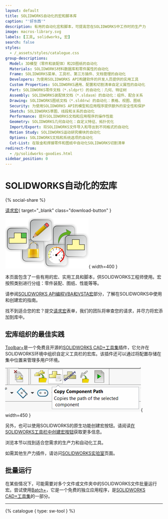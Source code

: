 ```yaml
---
layout: default
title: SOLIDWORKS自动化的宏和脚本库
caption: "'好东西'"
description: 有用的自动化宏和脚本，可提高您在SOLIDWORKS中工作时的生产力
image: macros-library.svg
labels: [工具, solidworks, 宏]
search: false
styles:
  - /_assets/styles/catalogue.css
group-descriptions:
  Model: 3D模型（零件和装配体）和2D图纸的自动化
  Materials: SOLIDWORKS材料数据库和零件属性的自动化
  Frame: SOLIDWORKS菜单、工具栏、第三方插件、文档管理的自动化
  Developers: 为使用SOLIDWORKS API构建软件的开发人员提供的实用工具
  Custom Properties: SOLIDWORKS通用、配置和切割清单自定义属性的自动化
  Part: SOLIDWORKS零件文档（*.sldprt）的自动化：几何、特征树
  Assembly: SOLIDWORKS装配体文档（*.sldasm）的自动化：组件、配合关系
  Drawing: SOLIDWORKS图纸文档（*.slddrw）的自动化：表格、视图、图纸
  Security: 为使用SOLIDWORKS API的模型和应用程序提供额外的安全性和保护
  Sketch: SOLIDWORKS草图、线段和关系的自动化
  Performance: 提升SOLIDWORKS文档和应用程序的操作性能
  Geometry: SOLIDWORKS几何自动化：自定义特征、拓扑优化
  Import/Export: 将SOLIDWORKS文件导入和导出到不同格式的自动化
  Motion Study: SOLIDWORKS运动研究模块的自动化
  Options: SOLIDWORKS文档和系统选项的自动化
  Cut-List: 在钣金和焊接零件和图纸中自动化SOLIDWORKS切割清单
redirect-from:
  - /p/solidworks-goodies.html
sidebar_position: 0
---
```

# SOLIDWORKS自动化的宏库
{% social-share %}

[请求宏](https://github.com/xarial/codestack/issues/new?labels=macro-request){ target="_blank" class="download-button" }

![SOLIDWORKS宏库](macros-library.svg){ width=400 }

本页面包含了一些有用的宏、实用工具和脚本，供SOLIDWORKS工程师使用。宏按照类别进行分组：零件装配、图纸、性能等等。

请参阅[SOLIDWORKS API编程VBA和VSTA宏](/docs/codestack/solidworks-api/getting-started/macros/)部分，了解在SOLIDWORKS中使用和创建宏的指南。

找不到适合您的宏？提交[请求宏](https://github.com/xarial/codestack/issues/new?labels=macro-request)表单，我们的团队将审查您的请求，并尽力将宏添加到库中。

## 宏库组织的最佳实践

[Toolbar+](https://cadplus.xarial.com/toolbar/)是一个免费且开源的[SOLIDWORKS CAD+工具集](https://cadplus.xarial.com/)插件，它允许在SOLIDWORKS环境中组织自定义工具栏的宏库。该插件还可以通过将配置存储在集中位置来管理多用户环境。

![工具栏中的自定义宏按钮](macro-library-toolbar.png){ width=450 }

另外，也可以使用SOLIDWORKS的原生功能创建宏按钮。请阅读[在SOLIDWORKS工具栏中创建宏按钮](/docs/codestack/solidworks-api/getting-started/macros/macro-buttons/)获取更多信息。

浏览本节以找到适合您需求的生产力和自动化工具。

如需其他生产力插件，请访问[SOLIDWORKS实验室](/docs/codestack/labs/solidworks/)页面。

## 批量运行

在某些情况下，可能需要对多个文件或文件夹中的SOLIDWORKS文件批量运行宏。尝试使用[Batch+](https://cadplus.xarial.com/batch/)，它是一个免费的独立应用程序，是[SOLIDWORKS CAD+工具集](https://cadplus.xarial.com/)的一部分。

---
{% catalogue { type: sw-tool } %}